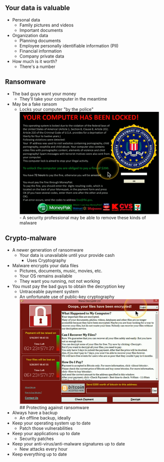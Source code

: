 ## Your data is valuable
- Personal data
	- Family pictures and videos
	- Important documents
- Organization data
	- Planning documents
	- Employee personally identifiable information (PII)
	- Financial information
	- Company private data
- How much is it worth?
	- There's a number

## Ransomware
- The bad guys want your money
	- They'll take your computer in the meantime
- May be a fake ransom
	- Locks your computer "by the police"
![](Images/Pasted%20image%2020231127205527.png)	- A security professional may be able to remove these kinds of malware

## Crypto-malware
- A newer generation of ransomware
	- Your data is unavailable until your provide cash
		- Uses Cryptography
- Malware encrypts your data files
	- Pictures, documents, music, movies, etc.
	- Your OS remains available
	- They want you running, not not working
- You must pay the bad guys to obtain the decryption key
	- Untraceable payment system
	- An unfortunate use of public-key cryptography
![](Images/Pasted%20image%2020231127205747.png)## Protecting against ransomware
- Always have a backup
	- An offline backup, ideally
- Keep your operating system up to date
	- Patch those vulnerabilities
- Keep your applications up to date
	- Security patches
- Keep your anti-virus/anti-malware signatures up to date
	- New attacks every hour
- Keep everything up to date

